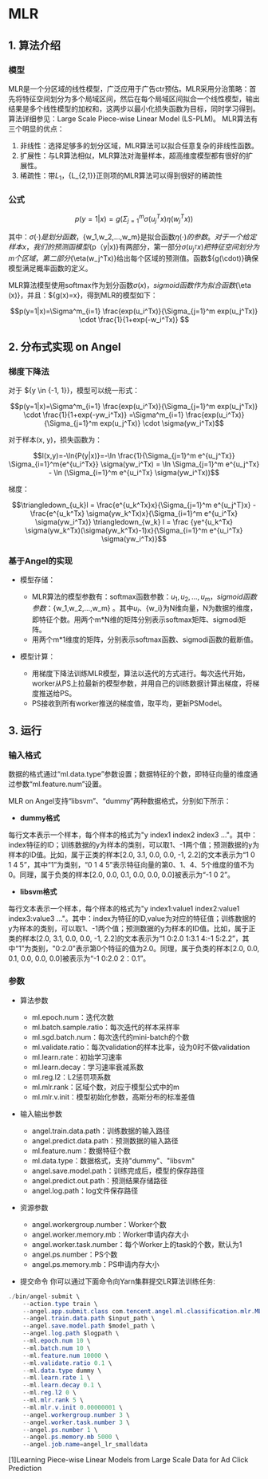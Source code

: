 # MLR
## 1. 算法介绍
### 模型
MLR是一个分区域的线性模型，广泛应用于广告ctr预估。MLR采用分治策略：首先将特征空间划分为多个局域区间，然后在每个局域区间拟合一个线性模型，输出结果是多个线性模型的加权和，这两步以最小化损失函数为目标，同时学习得到。算法详细参见：Large Scale Piece-wise Linear Model (LS-PLM)。
MLR算法有三个明显的优点：
1. 非线性：选择足够多的划分区域，MLR算法可以拟合任意复杂的非线性函数。
2. 扩展性：与LR算法相似，MLR算法对海量样本，超高维度模型都有很好的扩展性。
3. 稀疏性：带${L_1}，${L_{2,1}}正则项的MLR算法可以得到很好的稀疏性

### 公式        
```math
p(y=1|x)=g( \Sigma_{j=1}^m \sigma(u_j^Tx) \eta (w_j^T x))
```
其中：${\sigma(\cdot)} 是划分函数，${w_1,w_2,...,w_m}是拟合函数${\eta (\cdot)}的参数。对于一个给定样本x，我们的预测函模型${p（y|x)}有两部分，第一部分${\sigma (u_ {j^T} x)}把特征空间划分为m个区域，第二部分${\eta(w_j^Tx)}给出每个区域的预测值。函数${g(\cdot)}确保模型满足概率函数的定义。

MLR算法模型使用softmax作为划分函数${\sigma (x)}，sigmoid函数作为拟合函数${\eta (x)}，并且：${g(x)=x}，得到MLR的模型如下：
```math
p(y=1|x)=\Sigma^m_{i=1} \frac{exp(u_i^Tx)}{\Sigma_{j=1}^m exp(u_j^Tx)} \cdot \frac{1}{1+exp(-w_i^Tx)}   
```

## 2. 分布式实现 on Angel
### 梯度下降法
对于 ${y \in {-1, 1}}，模型可以统一形式：
```math
p(y=1|x)=\Sigma^m_{i=1} \frac{exp(u_i^Tx)}{\Sigma_{j=1}^m exp(u_j^Tx)} \cdot \frac{1}{1+exp(-yw_i^Tx)}

=\Sigma^m_{i=1} \frac{exp(u_i^Tx)}{\Sigma_{j=1}^m exp(u_j^Tx)} \cdot \sigma(yw_i^Tx)
```
对于样本(x, y)，损失函数为：
```math
l(x,y)=-\ln{P(y|x)}=-\ln \frac{1}{\Sigma_{j=1}^m e^{u_j^Tx}} \Sigma_{i=1}^m{e^{u_i^Tx}} \sigma(yw_i^Tx)

= \ln \Sigma_{j=1}^m e^{u_j^Tx} - \ln (\Sigma_{i=1}^m e^{u_i^Tx} \sigma(yw_i^Tx))
```
梯度：
```math
\triangledown_{u_k}l = \frac{e^{u_k^Tx}x}{\Sigma_{j=1}^m e^{u_j^T}x} - \frac{e^{u_k^Tx} \sigma(yw_k^Tx)x}{\Sigma_{i=1}^m e^{u_i^Tx} \sigma(yw_i^Tx)}

\triangledown_{w_k} l = \frac {ye^{u_k^Tx} \sigma(yw_k^Tx)(\sigma(yw_k^Tx)-1)x}{\Sigma_{i=1}^m e^{u_i^Tx} \sigma(yw_i^Tx)}
```

### 基于Angel的实现
* 模型存储：
    * MLR算法的模型参数有：softmax函数参数：${u_1, u_2, ..., u_m}，sigmoid函数参数：${w_1,w_2,...,w_m}     。其中${u_i}、${w_i}为N维向量，N为数据的维度，即特征个数。用两个m*N维的矩阵分别表示softmax矩阵、sigmodi矩阵。
    * 用两个m*1维度的矩阵，分别表示softmax函数、sigmodi函数的截断值。
    
* 模型计算：    
    * 用梯度下降法训练MLR模型，算法以迭代的方式进行。每次迭代开始，worker从PS上拉最新的模型参数，并用自己的训练数据计算出梯度，将梯度推送给PS。
    * PS接收到所有worker推送的梯度值，取平均，更新PSModel。

## 3. 运行
### 输入格式

数据的格式通过“ml.data.type”参数设置；数据特征的个数，即特征向量的维度通过参数“ml.feature.num”设置。

MLR on Angel支持“libsvm”、“dummy”两种数据格式，分别如下所示：

* **dummy格式**

每行文本表示一个样本，每个样本的格式为"y index1 index2 index3 ..."。其中：index特征的ID；训练数据的y为样本的类别，可以取1、-1两个值；预测数据的y为样本的ID值。比如，属于正类的样本[2.0, 3.1, 0.0, 0.0, -1, 2.2]的文本表示为“1 0 1 4 5”，其中“1”为类别，“0 1 4 5”表示特征向量的第0、1、4、5个维度的值不为0。同理，属于负类的样本[2.0, 0.0, 0.1, 0.0, 0.0, 0.0]被表示为“-1 0 2”。

 * **libsvm格式**

每行文本表示一个样本，每个样本的格式为"y index1:value1 index2:value1 index3:value3 ..."。其中：index为特征的ID,value为对应的特征值；训练数据的y为样本的类别，可以取1、-1两个值；预测数据的y为样本的ID值。比如，属于正类的样本[2.0, 3.1, 0.0, 0.0, -1, 2.2]的文本表示为“1 0:2.0 1:3.1 4:-1 5:2.2”，其中“1”为类别，"0:2.0"表示第0个特征的值为2.0。同理，属于负类的样本[2.0, 0.0, 0.1, 0.0, 0.0, 0.0]被表示为“-1 0:2.0 2：0.1”。

###  参数
* 算法参数  
  * ml.epoch.num：迭代次数   
  * ml.batch.sample.ratio：每次迭代的样本采样率   
  * ml.sgd.batch.num：每次迭代的mini-batch的个数   
  * ml.validate.ratio：每次validation的样本比率，设为0时不做validation    
  * ml.learn.rate：初始学习速率   
  * ml.learn.decay：学习速率衰减系数   
  * ml.reg.l2：L2惩罚项系数
  * ml.mlr.rank：区域个数，对应于模型公式中的m
  * ml.mlr.v.init：模型初始化参数，高斯分布的标准差值

* 输入输出参数
  * angel.train.data.path：训练数据的输入路径
  * angel.predict.data.path：预测数据的输入路径
  * ml.feature.num：数据特征个数   
  * ml.data.type：数据格式，支持"dummy"、"libsvm"    
  * angel.save.model.path：训练完成后，模型的保存路径
  *	angel.predict.out.path：预测结果存储路径
  * angel.log.path：log文件保存路径   

* 资源参数
  * angel.workergroup.number：Worker个数   
  * angel.worker.memory.mb：Worker申请内存大小    
  * angel.worker.task.number：每个Worker上的task的个数，默认为1    
  * angel.ps.number：PS个数    
  * angel.ps.memory.mb：PS申请内存大小   


* 提交命令
你可以通过下面命令向Yarn集群提交LR算法训练任务:
```java
./bin/angel-submit \
    --action.type train \
    --angel.app.submit.class com.tencent.angel.ml.classification.mlr.MLRRunner  \
    --angel.train.data.path $input_path \
    --angel.save.model.path $model_path \
    --angel.log.path $logpath \
    --ml.epoch.num 10 \
    --ml.batch.num 10 \
    --ml.feature.num 10000 \
    --ml.validate.ratio 0.1 \
    --ml.data.type dummy \
    --ml.learn.rate 1 \
    --ml.learn.decay 0.1 \
    --ml.reg.l2 0 \
    --ml.mlr.rank 5 \
    --ml.mlr.v.init 0.00000001 \ 
    --angel.workergroup.number 3 \
    --angel.worker.task.number 3 \
    --angel.ps.number 1 \
    --angel.ps.memory.mb 5000 \
    --angel.job.name=angel_lr_smalldata
```


[1]Learning Piece-wise Linear Models from Large Scale Data for Ad Click Prediction
